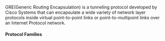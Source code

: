 GRE(Generic Routing Encapsulation) is a tunneling protocol developed by Cisco
Systems that can encapsulate a wide variety of network layer protocols inside
virtual point-to-point links or point-to-multipoint links over an Internet
Protocol network.


#### Protocol Families







